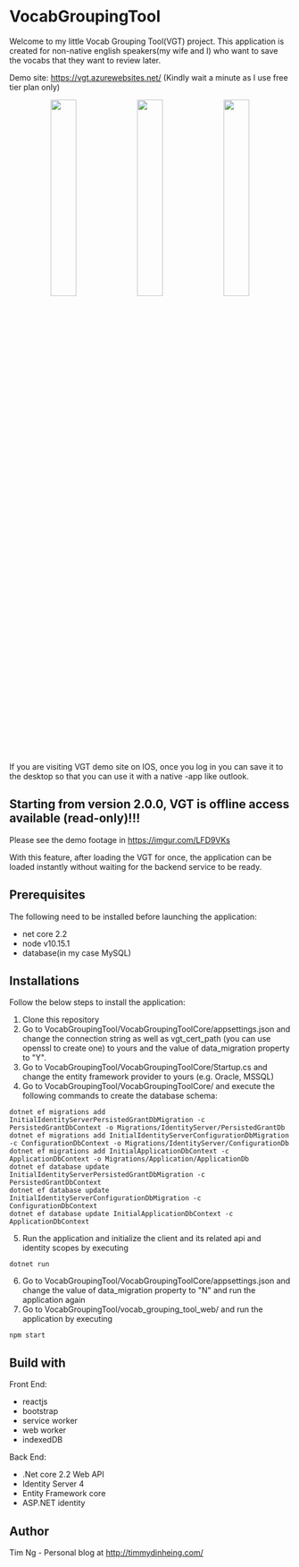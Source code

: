 # VocabGroupingTool

Welcome to my little Vocab Grouping Tool(VGT) project. This application is created for non-native english speakers(my wife and I) who want to save the vocabs that they want to review later.    

Demo site: https://vgt.azurewebsites.net/ (Kindly wait a minute as I use free tier plan only)

<p align="middle">
  <img src="https://ngdh32web.files.wordpress.com/2019/11/img_5942.png" width="30%" />
  <img src="https://ngdh32web.files.wordpress.com/2019/11/img_5941.png" width="30%" /> 
  <img src="https://ngdh32web.files.wordpress.com/2019/11/photo6224102349090171111.jpg" width="30%" />
</p>

If you are visiting VGT demo site on IOS, once you log in you can save it to the desktop so that you can use it with a native -app like outlook.

## Starting from version 2.0.0, VGT is offline access available (read-only)!!!
Please see the demo footage in https://imgur.com/LFD9VKs 

With this feature, after loading the VGT for once, the application can be loaded instantly without waiting for the backend service to be ready.

## Prerequisites

The following need to be installed before launching the application:
- net core 2.2
- node v10.15.1
- database(in my case MySQL)


## Installations

Follow the below steps to install the application:
1. Clone this repository
2. Go to VocabGroupingTool/VocabGroupingToolCore/appsettings.json and change the connection string as well as vgt_cert_path (you can use openssl to create one) to yours and the value of data_migration property to "Y".
3. Go to VocabGroupingTool/VocabGroupingToolCore/Startup.cs and change the entity framework provider to yours (e.g. Oracle, MSSQL)
4. Go to VocabGroupingTool/VocabGroupingToolCore/ and execute the following commands to create the database schema:
```
dotnet ef migrations add InitialIdentityServerPersistedGrantDbMigration -c PersistedGrantDbContext -o Migrations/IdentityServer/PersistedGrantDb
dotnet ef migrations add InitialIdentityServerConfigurationDbMigration -c ConfigurationDbContext -o Migrations/IdentityServer/ConfigurationDb
dotnet ef migrations add InitialApplicationDbContext -c ApplicationDbContext -o Migrations/Application/ApplicationDb
dotnet ef database update InitialIdentityServerPersistedGrantDbMigration -c  PersistedGrantDbContext
dotnet ef database update InitialIdentityServerConfigurationDbMigration -c ConfigurationDbContext
dotnet ef database update InitialApplicationDbContext -c ApplicationDbContext
```
5. Run the application and initialize the client and its related api and identity scopes by executing
```
dotnet run
```
6. Go to VocabGroupingTool/VocabGroupingToolCore/appsettings.json and change the value of data_migration property to "N" and run the application again
7. Go to VocabGroupingTool/vocab_grouping_tool_web/ and run the application by executing
```
npm start
```

## Build with
Front End:
- reactjs 
- bootstrap
- service worker
- web worker
- indexedDB

Back End:
- .Net core 2.2 Web API
- Identity Server 4
- Entity Framework core
- ASP.NET identity

## Author
Tim Ng - Personal blog at http://timmydinheing.com/
